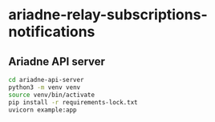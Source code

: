 # ariadne-relay-subscriptions-notifications

## Ariadne API server

``` sh
cd ariadne-api-server
python3 -m venv venv
source venv/bin/activate
pip install -r requirements-lock.txt
uvicorn example:app
```

